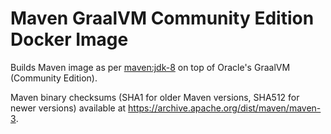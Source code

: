 # Maven GraalVM Community Edition Docker Image
Builds Maven image as per [maven:jdk-8](https://github.com/carlossg/docker-maven/tree/master/jdk-8) on top of Oracle's GraalVM (Community Edition).

Maven binary checksums (SHA1 for older Maven versions, SHA512 for newer versions) available at https://archive.apache.org/dist/maven/maven-3.
